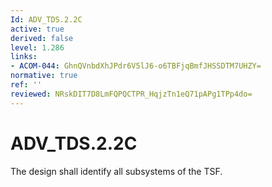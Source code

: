 ```yaml
---
Id: ADV_TDS.2.2C
active: true
derived: false
level: 1.286
links:
- ACOM-044: GhnQVnbdXhJPdr6V5lJ6-o6TBFjqBmfJHSSDTM7UHZY=
normative: true
ref: ''
reviewed: NRskDIT7D8LmFQPQCTPR_HqjzTn1eQ71pAPg1TPp4do=
---
```


# ADV_TDS.2.2C

The design shall identify all subsystems of the TSF.